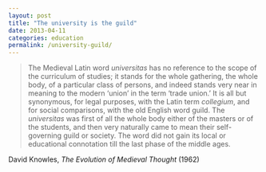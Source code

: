 ```yaml
---
layout: post
title: "The university is the guild"
date: 2013-04-11
categories: education
permalink: /university-guild/
---
```


> The Medieval Latin word *universitas* has no reference to the scope of the curriculum of studies; it stands for the whole gathering, the whole body, of a particular class of persons, and indeed stands very near in meaning to the modern ‘union’ in the term ‘trade union.’ It is all but synonymous, for legal purposes, with the Latin term *collegium*, and for social comparisons, with the old English word guild. The *universitas* was first of all the whole body either of the masters or of the students, and then very naturally came to mean their self-governing guild or society. The word did not gain its local or educational connotation till the last phase of the middle ages.

David Knowles, *The Evolution of Medieval Thought* (1962)